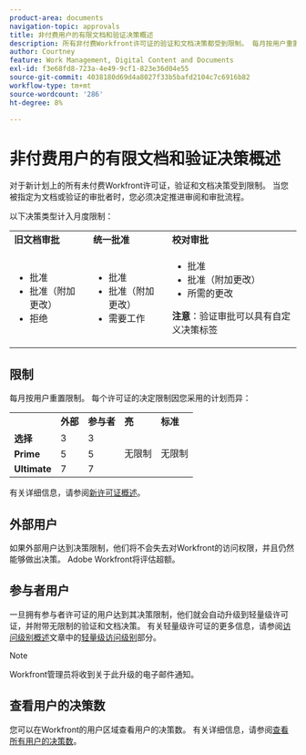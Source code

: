 ```yaml
---
product-area: documents
navigation-topic: approvals
title: 非付费用户的有限文档和验证决策概述 
description: 所有非付费Workfront许可证的验证和文档决策都受到限制。 每月按用户重置限制。
author: Courtney
feature: Work Management, Digital Content and Documents
exl-id: f3e68fd8-723a-4e49-9cf1-823e36d04e55
source-git-commit: 4038180d69d4a8027f33b5bafd2104c7c6916b82
workflow-type: tm+mt
source-wordcount: '286'
ht-degree: 8%

---
```


# 非付费用户的有限文档和验证决策概述

对于新计划上的所有未付费Workfront许可证，验证和文档决策受到限制。 当您被指定为文档或验证的审批者时，您必须决定推进审阅和审批流程。

以下决策类型计入月度限制：

<table>
  <tr>

<td><strong>旧文档审批</strong> 
   </td>
   <td><strong>统一批准</strong> 
   </td>
   <td><strong>校对审批</strong> 
   </td>
  </tr>
  <tr>
   <td>
   <ul>
   <li>批准</li>
    <li>批准（附加更改）</li>
     <li>拒绝</li>
   </ul>
   </td>
   <td>
      <ul>
   <li>批准</li>
    <li>批准（附加更改）</li>
     <li>需要工作</li>
   </ul>
   </td>
   <td>
      <ul>
   <li>批准</li>
    <li>批准（附加更改）</li>
     <li>所需的更改</li>
   </ul>
   <p><strong>注意</strong>：验证审批可以具有自定义决策标签</p>
  </tr>
  </tr>
</table>



## 限制

每月按用户重置限制。 每个许可证的决定限制因您采用的计划而异：

<table>
  <tr>
   <td> 
   </td>
   <td><strong>外部</strong> 
   </td>
   <td><strong>参与者</strong> 
   </td>
   <td><strong>亮</strong> 
   </td>
   <td><strong>标准</strong> 
   </td>
  </tr>
  <tr>
   <td><strong>选择</strong> 
   </td>
   <td>3 
   </td>
   <td>3 
   </td>
   <td rowspan="3" >无限制 
   </td>
   <td rowspan="3" >无限制 
   </td>
  </tr>
  <tr>
   <td><strong>Prime</strong> 
   </td>
   <td>5 
   </td>
   <td>5 
   </td>
  </tr>
  <tr>
   <td><strong>Ultimate</strong> 
   </td>
   <td>7 
   </td>
   <td>7 
   </td>
  </tr>
</table>

有关详细信息，请参阅[新许可证概述](/help/quicksilver/administration-and-setup/add-users/how-access-levels-work/licenses-overview.md)。

## 外部用户

如果外部用户达到决策限制，他们将不会失去对Workfront的访问权限，并且仍然能够做出决策。 Adobe Workfront将评估超额。

## 参与者用户

一旦拥有参与者许可证的用户达到其决策限制，他们就会自动升级到轻量级许可证，并附带无限制的验证和文档决策。 有关轻量级许可证的更多信息，请参阅[访问级别概述](/help/quicksilver/administration-and-setup/add-users/how-access-levels-work/access-level-overview.md)文章中的[轻量级访问级别](/help/quicksilver/administration-and-setup/add-users/how-access-levels-work/access-level-overview.md)部分。

>[!NOTE]
>
>Workfront管理员将收到关于此升级的电子邮件通知。


## 查看用户的决策数

您可以在Workfront的用户区域查看用户的决策数。 有关详细信息，请参阅[查看所有用户的决策数](/help/quicksilver/review-and-approve-work/tips-tricks-troubleshooting-approvals/view-number-of-decisions-for-users.md)。
